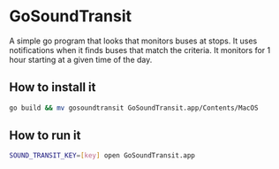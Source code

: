 # GoSoundTransit
A simple go program that looks that monitors buses at stops. It uses notifications when it finds buses that match the criteria. It monitors for 1 hour starting at a given time of the day.

## How to install it

```bash 
go build && mv gosoundtransit GoSoundTransit.app/Contents/MacOS
```

## How to run it
```bash
SOUND_TRANSIT_KEY=[key] open GoSoundTransit.app
```






